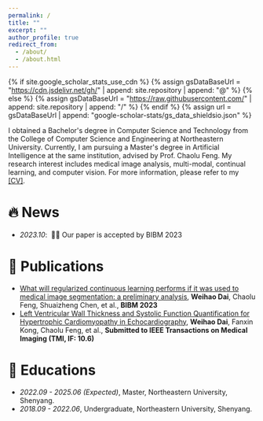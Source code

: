 ```yaml
---
permalink: /
title: ""
excerpt: ""
author_profile: true
redirect_from: 
  - /about/
  - /about.html
---
```


{% if site.google_scholar_stats_use_cdn %}
{% assign gsDataBaseUrl = "https://cdn.jsdelivr.net/gh/" | append: site.repository | append: "@" %}
{% else %}
{% assign gsDataBaseUrl = "https://raw.githubusercontent.com/" | append: site.repository | append: "/" %}
{% endif %}
{% assign url = gsDataBaseUrl | append: "google-scholar-stats/gs_data_shieldsio.json" %}

<span class='anchor' id='about-me'></span>

I obtained a Bachelor's degree in Computer Science and Technology from the College of Computer Science and Engineering at Northeastern University. Currently, I am pursuing a Master's degree in Artificial Intelligence at the same institution, advised by Prof. Chaolu Feng. My research interest includes medical image analysis, multi-modal, continual learning, and computer vision. For more information, please refer to my [\[CV\]](https://dwh649821599.github.io/cv.pdf).


# 🔥 News
- *2023.10*: &nbsp;🎉🎉 Our paper is accepted by BIBM 2023


# 📝 Publications 
- [What will regularized continuous learning performs if it was used to medical image segmentation: a preliminary analysis](https://ieeexplore.ieee.org/abstract/document/10385386), **Weihao Dai**, Chaolu Feng, Shuaizheng Chen, et al., **BIBM 2023**
- [Left Ventricular Wall Thickness and Systolic Function Quantification for Hypertrophic Cardiomyopathy in Echocardiography](), **Weihao Dai**, Fanxin Kong, Chaolu Feng, et al., **Submitted to IEEE Transactions on Medical Imaging (TMI, IF: 10.6)**


# 📖 Educations
- *2022.09 - 2025.06 (Expected)*, Master, Northeastern University, Shenyang. 
- *2018.09 - 2022.06*, Undergraduate, Northeastern University, Shenyang.

